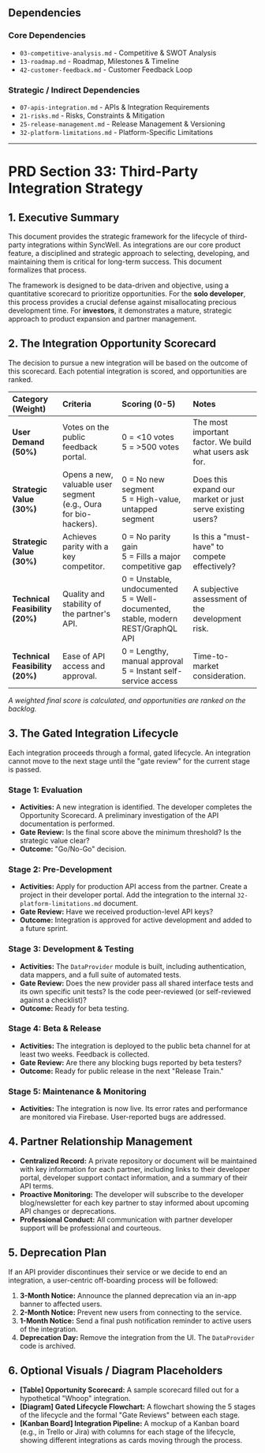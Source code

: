 ## Dependencies

### Core Dependencies
- `03-competitive-analysis.md` - Competitive & SWOT Analysis
- `13-roadmap.md` - Roadmap, Milestones & Timeline
- `42-customer-feedback.md` - Customer Feedback Loop

### Strategic / Indirect Dependencies
- `07-apis-integration.md` - APIs & Integration Requirements
- `21-risks.md` - Risks, Constraints & Mitigation
- `25-release-management.md` - Release Management & Versioning
- `32-platform-limitations.md` - Platform-Specific Limitations

---

# PRD Section 33: Third-Party Integration Strategy

## 1. Executive Summary

This document provides the strategic framework for the lifecycle of third-party integrations within SyncWell. As integrations are our core product feature, a disciplined and strategic approach to selecting, developing, and maintaining them is critical for long-term success. This document formalizes that process.

The framework is designed to be data-driven and objective, using a quantitative scorecard to prioritize opportunities. For the **solo developer**, this process provides a crucial defense against misallocating precious development time. For **investors**, it demonstrates a mature, strategic approach to product expansion and partner management.

## 2. The Integration Opportunity Scorecard

The decision to pursue a new integration will be based on the outcome of this scorecard. Each potential integration is scored, and opportunities are ranked.

| Category (Weight) | Criteria | Scoring (0-5) | Notes |
| :--- | :--- | :--- | :--- |
| **User Demand (50%)** | Votes on the public feedback portal. | 0 = <10 votes<br>5 = >500 votes | The most important factor. We build what users ask for. |
| **Strategic Value (30%)**| Opens a new, valuable user segment (e.g., Oura for bio-hackers). | 0 = No new segment<br>5 = High-value, untapped segment | Does this expand our market or just serve existing users? |
| **Strategic Value (30%)**| Achieves parity with a key competitor. | 0 = No parity gain<br>5 = Fills a major competitive gap | Is this a "must-have" to compete effectively? |
| **Technical Feasibility (20%)**| Quality and stability of the partner's API. | 0 = Unstable, undocumented<br>5 = Well-documented, stable, modern REST/GraphQL API | A subjective assessment of the development risk. |
| **Technical Feasibility (20%)**| Ease of API access and approval. | 0 = Lengthy, manual approval<br>5 = Instant self-service access | Time-to-market consideration. |

*A weighted final score is calculated, and opportunities are ranked on the backlog.*

## 3. The Gated Integration Lifecycle

Each integration proceeds through a formal, gated lifecycle. An integration cannot move to the next stage until the "gate review" for the current stage is passed.

### Stage 1: Evaluation
*   **Activities:** A new integration is identified. The developer completes the Opportunity Scorecard. A preliminary investigation of the API documentation is performed.
*   **Gate Review:** Is the final score above the minimum threshold? Is the strategic value clear?
*   **Outcome:** "Go/No-Go" decision.

### Stage 2: Pre-Development
*   **Activities:** Apply for production API access from the partner. Create a project in their developer portal. Add the integration to the internal `32-platform-limitations.md` document.
*   **Gate Review:** Have we received production-level API keys?
*   **Outcome:** Integration is approved for active development and added to a future sprint.

### Stage 3: Development & Testing
*   **Activities:** The `DataProvider` module is built, including authentication, data mappers, and a full suite of automated tests.
*   **Gate Review:** Does the new provider pass all shared interface tests and its own specific unit tests? Is the code peer-reviewed (or self-reviewed against a checklist)?
*   **Outcome:** Ready for beta testing.

### Stage 4: Beta & Release
*   **Activities:** The integration is deployed to the public beta channel for at least two weeks. Feedback is collected.
*   **Gate Review:** Are there any blocking bugs reported by beta testers?
*   **Outcome:** Ready for public release in the next "Release Train."

### Stage 5: Maintenance & Monitoring
*   **Activities:** The integration is now live. Its error rates and performance are monitored via Firebase. User-reported bugs are addressed.

## 4. Partner Relationship Management

*   **Centralized Record:** A private repository or document will be maintained with key information for each partner, including links to their developer portal, developer support contact information, and a summary of their API terms.
*   **Proactive Monitoring:** The developer will subscribe to the developer blog/newsletter for each key partner to stay informed about upcoming API changes or deprecations.
*   **Professional Conduct:** All communication with partner developer support will be professional and courteous.

## 5. Deprecation Plan

If an API provider discontinues their service or we decide to end an integration, a user-centric off-boarding process will be followed:
1.  **3-Month Notice:** Announce the planned deprecation via an in-app banner to affected users.
2.  **2-Month Notice:** Prevent new users from connecting to the service.
3.  **1-Month Notice:** Send a final push notification reminder to active users of the integration.
4.  **Deprecation Day:** Remove the integration from the UI. The `DataProvider` code is archived.

## 6. Optional Visuals / Diagram Placeholders
*   **[Table] Opportunity Scorecard:** A sample scorecard filled out for a hypothetical "Whoop" integration.
*   **[Diagram] Gated Lifecycle Flowchart:** A flowchart showing the 5 stages of the lifecycle and the formal "Gate Reviews" between each stage.
*   **[Kanban Board] Integration Pipeline:** A mockup of a Kanban board (e.g., in Trello or Jira) with columns for each stage of the lifecycle, showing different integrations as cards moving through the process.
